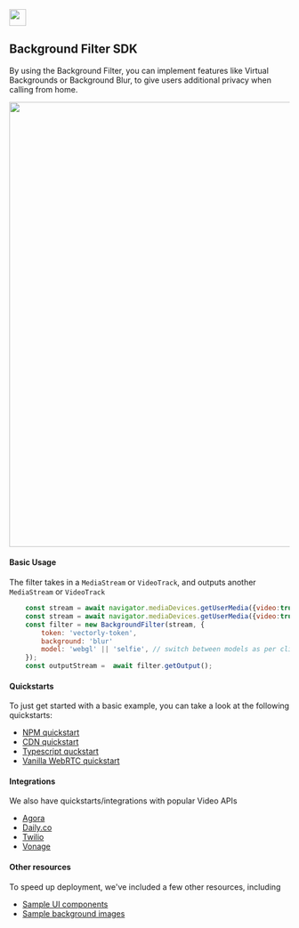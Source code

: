 <img src="https://user-images.githubusercontent.com/5678502/134426534-effa11ab-2048-4d1f-85b0-d3355bce04f5.png" height="30" >

## Background Filter SDK

By using the Background Filter, you can implement features like Virtual Backgrounds or Background Blur, to give users additional privacy when calling from home. 

<img src="https://user-images.githubusercontent.com/5678502/134424415-71ff7fce-bf38-4062-8570-78960d5ba808.png" width="800" >



#### Basic Usage
The filter takes in a `MediaStream` or `VideoTrack`, and outputs another `MediaStream` or `VideoTrack`

```javascript
    const stream = await navigator.mediaDevices.getUserMedia({video:true, audio:true});
    const stream = await navigator.mediaDevices.getUserMedia({video:true, audio:true});
    const filter = new BackgroundFilter(stream, {
        token: 'vectorly-token', 
        background: 'blur'
        model: 'webgl' || 'selfie', // switch between models as per client device performance; read more here: https://vectorly.io/docs/docs-page.html#item-webgl-model
    });
    const outputStream =  await filter.getOutput();
```
#### Quickstarts

To just get started with a basic example, you can take a look at the following quickstarts:
* [NPM quickstart](npm-load-filters)
* [CDN quickstart](virtual-background)
* [Typescript quckstart](livekit-demo)
* [Vanilla WebRTC quickstart](webrtc-demo)



#### Integrations

We also have quickstarts/integrations with popular Video APIs

* [Agora](agora-demo)
* [Daily.co](daily-co-demo)
* [Twilio](twilio-demo)
* [Vonage](vonage-demo)


#### Other resources

To speed up deployment, we've included a few other resources, including
* [Sample UI components](ui-quickstart/html)
* [Sample background images](https://vectorly.io/docs/docs-page.html#item-background-images)
